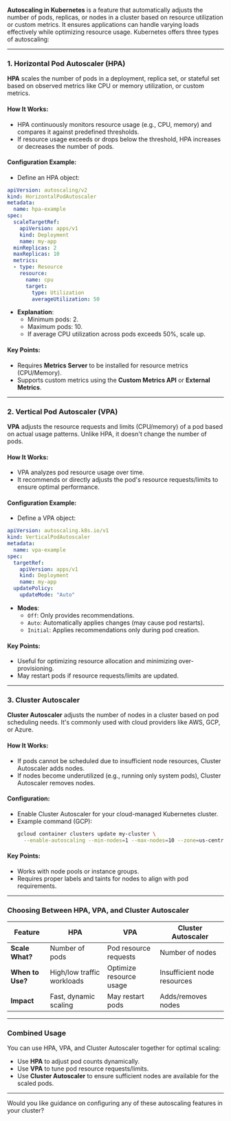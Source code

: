 **Autoscaling in Kubernetes** is a feature that automatically adjusts the number of pods, replicas, or nodes in a cluster based on resource utilization or custom metrics. It ensures applications can handle varying loads effectively while optimizing resource usage. Kubernetes offers three types of autoscaling:

---

### **1. Horizontal Pod Autoscaler (HPA)**
**HPA** scales the number of pods in a deployment, replica set, or stateful set based on observed metrics like CPU or memory utilization, or custom metrics.

#### How It Works:
- HPA continuously monitors resource usage (e.g., CPU, memory) and compares it against predefined thresholds.
- If resource usage exceeds or drops below the threshold, HPA increases or decreases the number of pods.

#### Configuration Example:
- Define an HPA object:
```yaml
apiVersion: autoscaling/v2
kind: HorizontalPodAutoscaler
metadata:
  name: hpa-example
spec:
  scaleTargetRef:
    apiVersion: apps/v1
    kind: Deployment
    name: my-app
  minReplicas: 2
  maxReplicas: 10
  metrics:
  - type: Resource
    resource:
      name: cpu
      target:
        type: Utilization
        averageUtilization: 50
```
- **Explanation**:
  - Minimum pods: 2.
  - Maximum pods: 10.
  - If average CPU utilization across pods exceeds 50%, scale up.

#### Key Points:
- Requires **Metrics Server** to be installed for resource metrics (CPU/Memory).
- Supports custom metrics using the **Custom Metrics API** or **External Metrics**.

---

### **2. Vertical Pod Autoscaler (VPA)**
**VPA** adjusts the resource requests and limits (CPU/memory) of a pod based on actual usage patterns. Unlike HPA, it doesn't change the number of pods.

#### How It Works:
- VPA analyzes pod resource usage over time.
- It recommends or directly adjusts the pod's resource requests/limits to ensure optimal performance.

#### Configuration Example:
- Define a VPA object:
```yaml
apiVersion: autoscaling.k8s.io/v1
kind: VerticalPodAutoscaler
metadata:
  name: vpa-example
spec:
  targetRef:
    apiVersion: apps/v1
    kind: Deployment
    name: my-app
  updatePolicy:
    updateMode: "Auto"
```
- **Modes**:
  - `Off`: Only provides recommendations.
  - `Auto`: Automatically applies changes (may cause pod restarts).
  - `Initial`: Applies recommendations only during pod creation.

#### Key Points:
- Useful for optimizing resource allocation and minimizing over-provisioning.
- May restart pods if resource requests/limits are updated.

---

### **3. Cluster Autoscaler**
**Cluster Autoscaler** adjusts the number of nodes in a cluster based on pod scheduling needs. It's commonly used with cloud providers like AWS, GCP, or Azure.

#### How It Works:
- If pods cannot be scheduled due to insufficient node resources, Cluster Autoscaler adds nodes.
- If nodes become underutilized (e.g., running only system pods), Cluster Autoscaler removes nodes.

#### Configuration:
- Enable Cluster Autoscaler for your cloud-managed Kubernetes cluster.
- Example command (GCP):
  ```bash
  gcloud container clusters update my-cluster \
    --enable-autoscaling --min-nodes=1 --max-nodes=10 --zone=us-central1-a
  ```

#### Key Points:
- Works with node pools or instance groups.
- Requires proper labels and taints for nodes to align with pod requirements.

---

### **Choosing Between HPA, VPA, and Cluster Autoscaler**
| Feature                | HPA                           | VPA                       | Cluster Autoscaler            |
|------------------------|-------------------------------|---------------------------|-------------------------------|
| **Scale What?**        | Number of pods               | Pod resource requests     | Number of nodes              |
| **When to Use?**       | High/low traffic workloads   | Optimize resource usage   | Insufficient node resources  |
| **Impact**             | Fast, dynamic scaling        | May restart pods          | Adds/removes nodes           |

---

### **Combined Usage**
You can use HPA, VPA, and Cluster Autoscaler together for optimal scaling:
- Use **HPA** to adjust pod counts dynamically.
- Use **VPA** to tune pod resource requests/limits.
- Use **Cluster Autoscaler** to ensure sufficient nodes are available for the scaled pods.

---

Would you like guidance on configuring any of these autoscaling features in your cluster?
